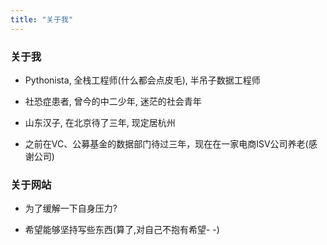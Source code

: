 ```yaml
---
title: "关于我"
---
```


### 关于我

* Pythonista, 全栈工程师(什么都会点皮毛), 半吊子数据工程师

* 社恐症患者, 曾今的中二少年, 迷茫的社会青年

* 山东汉子, 在北京待了三年, 现定居杭州

* 之前在VC、公募基金的数据部门待过三年，现在在一家电商ISV公司养老(感谢公司)

### 关于网站

* 为了缓解一下自身压力?

* 希望能够坚持写些东西(算了,对自己不抱有希望- -)
